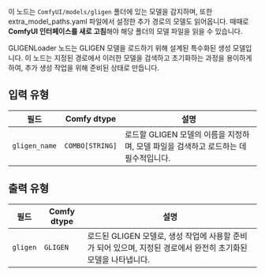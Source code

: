 이 노드는 `ComfyUI/models/gligen` 폴더에 있는 모델을 감지하며,
또한 extra_model_paths.yaml 파일에서 설정한 추가 경로의 모델도 읽어옵니다.
때때로 **ComfyUI 인터페이스를 새로 고침**해야 해당 폴더의 모델 파일을 읽을 수 있습니다.

GLIGENLoader 노드는 GLIGEN 모델을 로드하기 위해 설계된 특수화된 생성 모델입니다. 이 노드는 지정된 경로에서 이러한 모델을 검색하고 초기화하는 과정을 용이하게 하여, 추가 생성 작업을 위해 준비된 상태로 만듭니다.
## 입력 유형

| 필드       | Comfy dtype       | 설명                                                                       |
|-------------|-------------------|-----------------------------------------------------------------------------------|
| `gligen_name`| `COMBO[STRING]`    | 로드할 GLIGEN 모델의 이름을 지정하며, 모델 파일을 검색하고 로드하는 데 필수적입니다. |

## 출력 유형

| 필드    | Comfy dtype | 설명                                                              |
|----------|-------------|--------------------------------------------------------------------------|
| `gligen` | `GLIGEN`    | 로드된 GLIGEN 모델로, 생성 작업에 사용할 준비가 되어 있으며, 지정된 경로에서 완전히 초기화된 모델을 나타냅니다. |